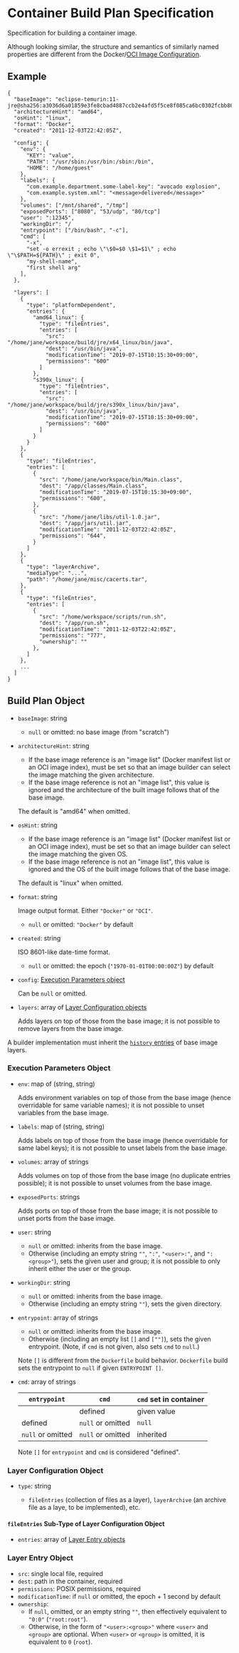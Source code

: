 # Container Build Plan Specification

Specification for building a container image.

Although looking similar, the structure and semantics of similarly named properties are different from the Docker/[OCI Image Configuration](https://github.com/opencontainers/image-spec/blob/master/config.md).

## Example

```
{
  "baseImage": "eclipse-temurin:11-jre@sha256:a3036d6a01859e3fe8cbad4887ccb2e4afd5f5ce8f085ca6bc0302fcbb8601f7",
  "architectureHint": "amd64",
  "osHint": "linux",
  "format": "Docker",
  "created": "2011-12-03T22:42:05Z",

  "config": {
    "env": {
      "KEY": "value",
      "PATH": "/usr/sbin:/usr/bin:/sbin:/bin",
      "HOME": "/home/guest"
    },
    "labels": {
      "com.example.department.some-label-key": "avocado explosion",
      "com.example.system.xml": "<message>delivered</message>"
    },
    "volumes": ["/mnt/shared", "/tmp"]
    "exposedPorts": ["8080", "53/udp", "80/tcp"]
    "user": ":12345",
    "workingDir": "/
    "entrypoint": ["/bin/bash", "-c"],
    "cmd": [
      "-x",
      "set -o errexit ; echo \"\$0=$0 \$1=$1\" ; echo \"\$PATH=${PATH}\" ; exit 0",
      "my-shell-name",
      "first shell arg"
    ],
  },

  "layers": [
    {
      "type": "platformDependent",
      "entries": {
        "amd64_linux": {
          "type": "fileEntries",
          "entries": [
            "src": "/home/jane/workspace/build/jre/x64_linux/bin/java",
            "dest": "/usr/bin/java",
            "modificationTime": "2019-07-15T10:15:30+09:00",
            "permissions": "600"
          ]
        },
        "s390x_linux": {
          "type": "fileEntries",
          "entries": [
            "src": "/home/jane/workspace/build/jre/s390x_linux/bin/java",
            "dest": "/usr/bin/java",
            "modificationTime": "2019-07-15T10:15:30+09:00",
            "permissions": "600"
          ]
        }
      }
    },
    {
      "type": "fileEntries",
      "entries": [
        {
          "src": "/home/jane/workspace/bin/Main.class",
          "dest": "/app/classes/Main.class",
          "modificationTime": "2019-07-15T10:15:30+09:00",
          "permissions": "600",
        },
        {
          "src": "/home/jane/libs/util-1.0.jar",
          "dest": "/app/jars/util.jar",
          "modificationTime": "2011-12-03T22:42:05Z",
          "permissions": "644",
        }
      ]
    },
    {
      "type": "layerArchive",
      "mediaType": "...",
      "path": "/home/jane/misc/cacerts.tar",
    },
    {
      "type": "fileEntries",
      "entries": [
        {
          "src": "/home/workspace/scripts/run.sh",
          "dest": "/app/run.sh",
          "modificationTime": "2011-12-03T22:42:05Z",
          "permissions": "777",
          "ownership": ""
        },
      ]
    },
    ...
  ]
}
```

## Build Plan Object

* `baseImage`: string

   - `null` or omitted: no base image (from "scratch")

* `architectureHint`: string

   - If the base image reference is an "image list" (Docker manifest list or an OCI image index), must be set so that an image builder can select the image matching the given architecture.
   - If the base image reference is not an "image list", this value is ignored and the architecture of the built image follows that of the base image.

   The default is "amd64" when omitted.

* `osHint`: string

   - If the base image reference is an "image list" (Docker manifest list or an OCI image index), must be set so that an image builder can select the image matching the given OS.
   - If the base image reference is not an "image list", this value is ignored and the OS of the built image follows that of the base image.

   The default is "linux" when omitted.

* `format`: string

   Image output format. Either `"Docker"` or `"OCI"`.

   - `null` or omitted: `"Docker"` by default

* `created`: string

   ISO 8601-like date-time format.

   - `null` or omitted: the epoch (`"1970-01-01T00:00:00Z"`) by default

* `config`: [Execution Parameters object](#execution-parameters-object)

   Can be `null` or omitted.

* `layers`: array of [Layer Configuration objects](#layer-configuration-object)

   Adds layers on top of those from the base image; it is not possible to remove layers from the base image.

A builder implementation must inherit the [`history` entries](https://github.com/opencontainers/image-spec/blob/master/config.md) of base image layers.

### Execution Parameters Object

* `env`: map of (string, string)

   Adds environment variables on top of those from the base image (hence overridable for same variable names); it is not possible to unset variables from the base image.

* `labels`: map of (string, string)

   Adds labels on top of those from the base image (hence overridable for same label keys); it is not possible to unset labels from the base image.

* `volumes`: array of strings

   Adds volumes on top of those from the base image (no duplicate entries possible); it is not possible to unset volumes from the base image.

* `exposedPorts`: strings

   Adds ports on top of those from the base image; it is not possible to unset ports from the base image.

* `user`: string

   - `null` or omitted: inherits from the base image.
   - Otherwise (including an empty string `""`, `":"`, `"<user>:"`, and `":<group>"`), sets the given user and group; it is not possible to only inherit either the user or the group.

* `workingDir`: string

   - `null` or omitted: inherits from the base image.
   - Otherwise (including an empty string `""`), sets the given directory.

* `entrypoint`: array of strings

   - `null` or omitted: inherits from the base image.
   - Otherwise (including an empty list `[]` and `[""]`), sets the given entrypoint. (Note, if `cmd` is not given, also sets `cmd` to `null`.)
 
   Note `[]` is different from the `Dockerfile` build behavior. `Dockerfile` build sets the entrypoint to `null` if given `ENTRYPOINT []`.

* `cmd`: array of strings

   | `entrypoint`      | `cmd`             | `cmd` set in container |
   |-------------------|-------------------|------------------------|
   |                   | defined           | given value            |
   | defined           | `null` or omitted | `null`                 |
   | `null` or omitted | `null` or omitted | inherited              |

   Note `[]` for `entrypoint` and `cmd` is considered "defined".

### Layer Configuration Object

* `type`: string

   - `fileEntries` (collection of files as a layer), `layerArchive` (an archive file as a laye, to be implemented), etc.

#### `fileEntries` Sub-Type of Layer Configuration Object

* `entries`: array of [Layer Entry objects](#layer-entry-object)

### Layer Entry Object

* `src`: single local file, required
* `dest`: path in the container, required
* `permissions`: POSIX permissions, required
* `modificationTime`: if `null` or omitted, the epoch + 1 second by default
* `ownership`:
   - If `null`, omitted, or an empty string `""`, then effectively equivalent to `"0:0"` (`"root:root"`).
   - Otherwise, in the form of `"<user>:<group>"` where `<user>` and `<group>` are optional. When `<user>` or `<group>` is omitted, it is equivalent to `0` (`root`).
